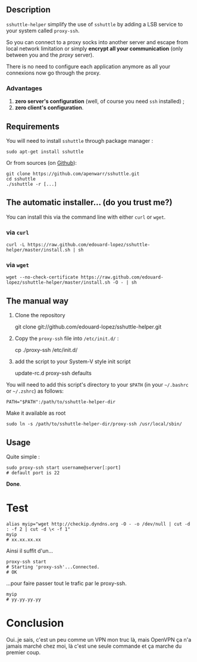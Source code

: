 ## Description

`sshuttle-helper` simplify the use of `sshuttle` by adding a LSB service to your system called `proxy-ssh`.

So you can connect to a proxy socks into another server and escape from local network limitation or simply **encrypt all your communication** (only between you and the _proxy_ server).

There is no need to configure each application anymore as all your connexions now go through the proxy.

### Advantages

1. **zero server's configuration** (well, of course you need `ssh` installed) ;
2. **zero client's configuration**.

## Requirements

You will need to install `sshuttle` through package manager :

    sudo apt-get install sshuttle

Or from sources (on [Github](https://github.com/apenwarr/sshuttle)):

    git clone https://github.com/apenwarr/sshuttle.git
    cd sshuttle
    ./sshuttle -r [...]

## The automatic installer… (do you trust me?)

You can install this via the command line with either `curl` or `wget`.
### via `curl`

    curl -L https://raw.github.com/edouard-lopez/sshuttle-helper/master/install.sh | sh

### via `wget`

    wget --no-check-certificate https://raw.github.com/edouard-lopez/sshuttle-helper/master/install.sh -O - | sh

## The manual way

1. Clone the repository

    git clone git://github.com/edouard-lopez/sshuttle-helper.git

2. Copy the `proxy-ssh` file into `/etc/init.d/` :

    cp ./proxy-ssh /etc/init.d/

3. add the script to your System-V style init script

    update-rc.d proxy-ssh defaults


You will need to add this script's directory to your `$PATH` (in your `~/.bashrc` or `~/.zshrc`) as follows:

    PATH="$PATH":/path/to/sshuttle-helper-dir

Make it available as root

    sudo ln -s /path/to/sshuttle-helper-dir/proxy-ssh /usr/local/sbin/

## Usage

Quite simple :

    sudo proxy-ssh start username@server[:port]
    # default port is 22

**Done**.

# Test

    alias myip="wget http://checkip.dyndns.org -O - -o /dev/null | cut -d : -f 2 | cut -d \< -f 1"
    myip
    # xx.xx.xx.xx

Ainsi il suffit d'un...

    proxy-ssh start
    # Starting 'proxy-ssh'...Connected.
    # OK

...pour faire passer tout le trafic par le proxy-ssh.

    myip
    # yy.yy.yy.yy

# Conclusion

Oui..je sais, c'est un peu comme un VPN mon truc là, mais OpenVPN ça n'a jamais marché chez moi, là c'est une seule commande et ça marche du premier coup.

